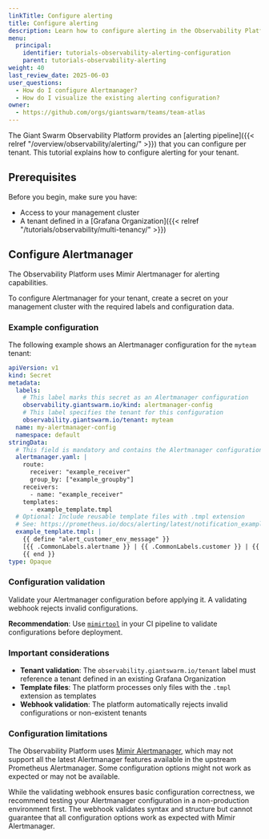 ```yaml
---
linkTitle: Configure alerting
title: Configure alerting
description: Learn how to configure alerting in the Observability Platform.
menu:
  principal:
    identifier: tutorials-observability-alerting-configuration
    parent: tutorials-observability-alerting
weight: 40
last_review_date: 2025-06-03
user_questions:
  - How do I configure Alertmanager?
  - How do I visualize the existing alerting configuration?
owner:
  - https://github.com/orgs/giantswarm/teams/team-atlas
---
```


The Giant Swarm Observability Platform provides an [alerting pipeline]({{< relref "/overview/observability/alerting/" >}}) that you can configure per tenant. This tutorial explains how to configure alerting for your tenant.

## Prerequisites

Before you begin, make sure you have:

- Access to your management cluster
- A tenant defined in a [Grafana Organization]({{< relref "/tutorials/observability/multi-tenancy/" >}})

## Configure Alertmanager

The Observability Platform uses Mimir Alertmanager for alerting capabilities.

To configure Alertmanager for your tenant, create a secret on your management cluster with the required labels and configuration data.

### Example configuration

The following example shows an Alertmanager configuration for the `myteam` tenant:

```yaml
apiVersion: v1
kind: Secret
metadata:
  labels:
    # This label marks this secret as an Alertmanager configuration
    observability.giantswarm.io/kind: alertmanager-config
    # This label specifies the tenant for this configuration
    observability.giantswarm.io/tenant: myteam
  name: my-alertmanager-config
  namespace: default
stringData:
  # This field is mandatory and contains the Alertmanager configuration
  alertmanager.yaml: |
    route:
      receiver: "example_receiver"
      group_by: ["example_groupby"]
    receivers:
      - name: "example_receiver"
    templates:
      - example_template.tmpl
  # Optional: Include reusable template files with .tmpl extension
  # See: https://prometheus.io/docs/alerting/latest/notification_examples/#defining-reusable-templates
  example_template.tmpl: |
    {{ define "alert_customer_env_message" }}
    [{{ .CommonLabels.alertname }} | {{ .CommonLabels.customer }} | {{ .CommonLabels.environment }}]
    {{ end }}
type: Opaque
```

### Configuration validation

Validate your Alertmanager configuration before applying it. A validating webhook rejects invalid configurations.

**Recommendation**: Use [`mimirtool`](https://grafana.com/docs/mimir/latest/manage/tools/mimirtool/#validate-alertmanager-configuration) in your CI pipeline to validate configurations before deployment.

### Important considerations

- **Tenant validation**: The `observability.giantswarm.io/tenant` label must reference a tenant defined in an existing Grafana Organization
- **Template files**: The platform processes only files with the `.tmpl` extension as templates
- **Webhook validation**: The platform automatically rejects invalid configurations or non-existent tenants

### Configuration limitations

The Observability Platform uses [Mimir Alertmanager](https://grafana.com/docs/mimir/latest/references/architecture/components/alertmanager/), which may not support all the latest Alertmanager features available in the upstream Prometheus Alertmanager. Some configuration options might not work as expected or may not be available.

While the validating webhook ensures basic configuration correctness, we recommend testing your Alertmanager configuration in a non-production environment first. The webhook validates syntax and structure but cannot guarantee that all configuration options work as expected with Mimir Alertmanager.
